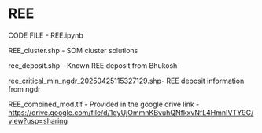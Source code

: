 # REE

   CODE FILE - REE.ipynb
   
   REE_cluster.shp - SOM cluster solutions
   
   ree_deposit.shp - Known REE deposit from Bhukosh
   
   ree_critical_min_ngdr_20250425115327129.shp- REE deposit information from ngdr

   REE_combined_mod.tif - Provided in the google drive link - https://drive.google.com/file/d/1dyUjOmmnKBvuhQNfkxvNfL4HmnIVTY9C/view?usp=sharing

     
